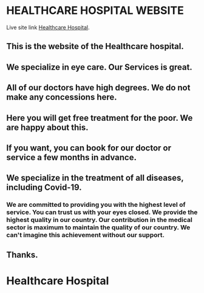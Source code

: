 # HEALTHCARE HOSPITAL WEBSITE 

Live site link [Healthcare Hospital](https://health-related-website-d7afa.web.app/).

## This is the website of the Healthcare hospital.
## We specialize in eye care. Our Services is great. 
## All of our doctors have high degrees. We do not make any concessions here.
## Here you will get free treatment for the poor. We are happy about this.
## If you want, you can book for our doctor or service a few months in advance.
## We specialize in the treatment of all diseases, including Covid-19.

### We are committed to providing you with the highest level of service. You can trust us with your eyes closed. We provide the highest quality in our country. Our contribution in the medical sector is maximum to maintain the quality of our country. We can't imagine this achievement without our support.
## Thanks.
# Healthcare Hospital 